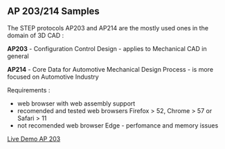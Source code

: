 ## AP 203/214 Samples

 The STEP protocols AP203 and AP214 are the mostly used ones in the domain of 3D CAD :

 **AP203** - Configuration Control Design - applies to Mechanical CAD in general
 
 **AP214** - Core Data for Automotive Mechanical Design Process - is more focused on Automotive Industry


Requirements :

* web browser with web assembly support 
* recomended and tested web browsers Firefox > 52, Chrome > 57 or Safari > 11
* not recomended web browser Edge - perfomance and memory issues 

[Live Demo AP 203](sample_ap203.html)
